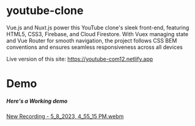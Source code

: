 # youtube-clone

Vue.js and Nuxt.js power this YouTube clone's sleek front-end, featuring HTML5, CSS3, Firebase, and Cloud Firestore. With Vuex managing state and Vue Router for smooth navigation, the project follows CSS BEM conventions and ensures seamless responsiveness across all devices


Live version of this site: https://youtube-com12.netlify.app

# Demo

##### Here's a Working demo
[New Recording - 5_8_2023, 4_55_15 PM.webm](https://user-images.githubusercontent.com/97788837/236807757-6f314f53-071c-4d97-b6b3-754cdcdd6314.webm)
